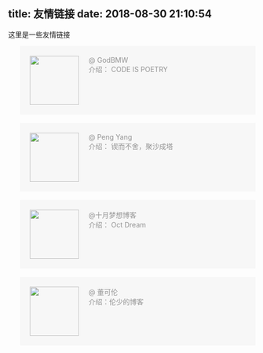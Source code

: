 title: 友情链接
date: 2018-08-30 21:10:54
---
这里是一些友情链接
<ul>
	<li style="list-style:none;background:#f7f7f7;overflow:hidden;padding:20px;color:
#939393;
"><img src="https://upload.jianshu.io/users/upload_avatars/5486602/19eecd30-0964-42fc-93df-e0a2f81e505d.jpg?imageMogr2/auto-orient/strip|imageView2/1/w/240/h/240" style="width:100px;float:left;margin-right:20px"><a href="https://godbmw.com" style="text-decoration:none;color:#939393"> @ GodBMW</a> <br/> 介绍： CODE IS POETRY </li><br/>
  <li style="list-style:none;background:#f7f7f7;overflow:hidden;padding:20px;color:
#939393;
"><img src="https://pengyang.me/images/favicon.jpg" style="width:100px;float:left;margin-right:20px"><a href="https://pengyang.me/" style="text-decoration:none;color:#939393"> @ Peng Yang
</a> <br/> 介绍： 锲而不舍，聚沙成塔
 </li><br/>
   <li style="list-style:none;background:#f7f7f7;overflow:hidden;padding:20px;color:
#939393;
"><img src="https://cncat.cn/content/uploadfile/201710/thum52-2a491508925744.jpg
" style="width:100px;float:left;margin-right:20px"><a href="https://cncat.cn/" style="text-decoration:none;color:#939393"> @十月梦想博客
</a> <br/> 介绍： Oct Dream
 </li><br>
  <li style="list-style:none;background:#f7f7f7;overflow:hidden;padding:20px;color:
#939393;
"><img src="https://wx3.sinaimg.cn/large/e44344dcly1fpkwens4otj20hs0hs753.jpg" style="width:100px;float:left;margin-right:20px"><a href="https://www.dongkelun.com/" style="text-decoration:none;color:#939393"> @ 董可伦
</a> <br/> 介绍：伦少的博客
 </li><br/>
</ul>